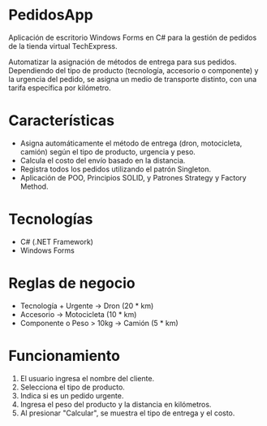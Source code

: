 # PedidosApp

Aplicación de escritorio Windows Forms en C# para la gestión de pedidos de la tienda virtual TechExpress.

Automatizar la asignación de métodos de entrega para sus pedidos. 
Dependiendo del tipo de producto (tecnología, accesorio o componente) y la urgencia del pedido, se asigna un medio de transporte distinto, con una tarifa específica
por kilómetro.

# Características
- Asigna automáticamente el método de entrega (dron, motocicleta, camión) según el tipo de producto, urgencia y peso.
- Calcula el costo del envío basado en la distancia.
- Registra todos los pedidos utilizando el patrón Singleton.
- Aplicación de POO, Principios SOLID, y Patrones Strategy y Factory Method.

# Tecnologías
- C# (.NET Framework)
- Windows Forms

# Reglas de negocio
- Tecnología + Urgente → Dron (20 * km)
- Accesorio → Motocicleta (10 * km)
- Componente o Peso > 10kg → Camión (5 * km)

# Funcionamiento
1. El usuario ingresa el nombre del cliente.
2. Selecciona el tipo de producto.
3. Indica si es un pedido urgente.
4. Ingresa el peso del producto y la distancia en kilómetros.
5. Al presionar "Calcular", se muestra el tipo de entrega y el costo.

